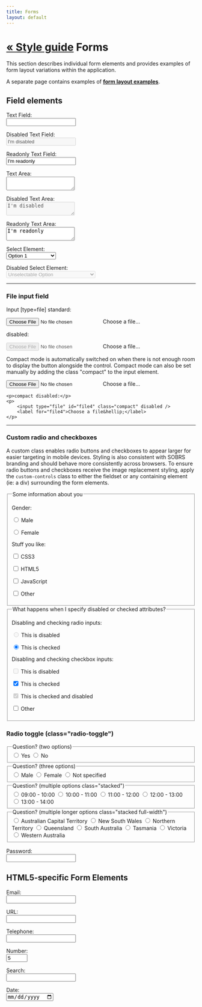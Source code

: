 ```yaml
---
title: Forms
layout: default
---
```

<div class="toc">
	<h1><span><a href="../style-guide.html"> &laquo; Style guide</a></span>
	Forms</h1>
</div>
<div class="description">
	<p>This section describes individual form elements and provides examples of form layout variations within the application.</p>
</div>
<div class="highlight">
	<p>A separate page contains examples of <a href="forms-examples.html"><strong>form layout examples</strong></a>.</p>
</div>
<h2>Field elements</h2>
<p>
	<label for="text_field">Text Field:</label><br />
	<input type="text" id="text_field" />
</p>

<p>
	<label for="text_field_disabled">Disabled Text Field:</label><br />
	<input type="text" id="text_field_disabled" disabled value="I'm disabled" />
</p>

<p>
	<label for="text_field_readonly">Readonly Text Field:</label><br />
	<input type="text" id="text_field_readonly" readonly value="I'm readonly" />
</p>

<p>
	<label for="text_area">Text Area:</label><br />
	<textarea id="text_area"></textarea>
</p>

<p>
	<label for="text_area_disabled">Disabled Text Area:</label><br />
	<textarea id="text_area_disabled" disabled>I'm disabled</textarea>
</p>

<p>
	<label for="text_area">Readonly Text Area:</label><br />
	<textarea id="text_area" readonly>I'm readonly</textarea>
</p>

<p>
	<label for="select_element">Select Element:</label><br />
	<select id="select_element">
		<optgroup label="Option Group 1">
			<option value="1">Option 1</option>
			<option value="2">Option 2</option>
		</optgroup>
		<optgroup label="Option Group 2">
			<option value="1">Option 1</option>
			<option value="2">Option 2</option>
			<option value="3" disabled>Disabled Option</option>
		</optgroup>
	</select>
</p>

<p>
	<label for="select_element_disabled">Disabled Select Element:</label><br />
	<select id="select_element_disabled" disabled>
		<option value="1">Unselectable Option</option>
		<option value="2">This option should not even be seen</option>
	</select>
</p>

<hr />

<h3 id="file-input">File input field</h3>
<div class="custom-controls">
	<p>Input [type=file] standard:</p>
	<p>
		<input type="file" id="file1" />
		<label for="file1">Choose a file&hellip;</label>
	</p>
	<p>disabled:</p>
	<p>
		<input type="file" id="file2" disabled />
		<label for="file2">Choose a file&hellip;</label>
	</p>
	<p>Compact mode is automatically switched on when there is not enough room to display the button alongside the control. Compact mode can also be set manually by adding the class "compact" to the input element.</p>
	<p>
		<input type="file" id="file3" class="compact" />
		<label for="file3">Choose a file&hellip;</label>
	</p>

	<p>compact disabled:</p>
	<p>
		<input type="file" id="file4" class="compact" disabled />
		<label for="file4">Choose a file&hellip;</label>
	</p>
</div>

<hr />
<h3>Custom radio and checkboxes</h3>
<p>A custom class enables radio buttons and checkboxes to appear larger for easier targeting in mobile devices. Styling is also consistent with SOBRS branding and should behave more consistently across browsers. To ensure radio buttons and checkboxes receive the image replacement styling, apply the <code>custom-controls</code> class to either the fieldset or any containing element (ie: a div) surrounding the form elements.</p>
<div class="custom-controls clearfix">
	<fieldset>
		<legend>Some information about you</legend>
		<p>Gender:</p>
		<p><input type="radio" value="male" id="male" name="gender" /> <label for="male">Male</label></p>
		<p><input type="radio" value="Female" id="female" name="gender" /> <label for="female">Female</label></p>
		<p>Stuff you like:</p>
		<p><input type="checkbox" value="CSS3" id="css3" /> <label for="css3">CSS3</label></p>
		<p><input type="checkbox" value="HTML5" id="html5" /> <label for="html5">HTML5</label></p>
		<p><input type="checkbox" value="JavaScript" id="javascript" /> <label for="javascript">JavaScript</label></p>
		<p><input type="checkbox" value="Other" id="other" /> <label for="other">Other</label></p>
	</fieldset>
	<fieldset>
		<legend>What happens when I specify disabled or checked attributes?</legend>
		<p>Disabling and checking radio inputs:</p>
		<p><input type="radio" value="disabled" id="disabled" name="disabled" disabled /> <label for="disabled">This is disabled</label></p>
		<p><input type="radio" value="check" id="check" name="check" checked /> <label for="check">This is checked</label></p>
		<p>Disabling and checking checkbox inputs:</p>
		<p><input type="checkbox" value="disabled" id="disabled2" disabled /> <label for="disabled2">This is disabled</label></p>
		<p><input type="checkbox" value="check" id="check2" checked /> <label for="check2">This is checked</label></p>
		<p><input type="checkbox" value="Stop" id="disablecheck" disabled checked /> <label for="disablecheck">This is checked and disabled</label></p>
		<p><input type="checkbox" value="Other" id="other2" /> <label for="other2">Other</label></p>
	</fieldset>
	<h3 id="radio-toggle">Radio toggle (class="radio-toggle")</h3>
	<fieldset>
		<legend>Question? (two options)</legend>
		<div class="radio-toggle" id="activity-statement-frequency-1">
			<label class="label-left" for="yes"><input type="radio" name="statements" id="yes" /> <span>Yes</span></label>
			<label class="label-right" for="no"><input type="radio" name="statements" id="no" /> <span>No</span></label>
		</div>
	</fieldset>
	<fieldset>
		<legend>Question? (three options)</legend>
		<div class="radio-toggle" id="activity-statement-frequency-1">
			<label class="label-left" for="male"><input type="radio" name="statements" id="male" /> <span>Male</span></label>
			<label class="label-middle" for="female"><input type="radio" name="statements" id="female" /> <span>Female</span></label>
			<label class="label-right" for="none"><input type="radio" name="statements" id="none" /> <span>Not specified</span></label>
		</div>
	</fieldset>
	<fieldset>
		<legend>Question? (multiple options class="stacked")</legend>
		<div class="radio-toggle stacked" id="activity-statement-frequency-1">
			<label class="label-top" for="opt1"><input type="radio" name="statements" id="opt1" /> <span>09:00 - 10:00</span></label>
			<label class="label-middle" for="opt2"><input type="radio" name="statements" id="opt2" /> <span>10:00 - 11:00</span></label>
			<label class="label-middle" for="opt3"><input type="radio" name="statements" id="opt3" /> <span>11:00 - 12:00</span></label>
			<label class="label-middle" for="opt4"><input type="radio" name="statements" id="opt4" /> <span>12:00 - 13:00</span></label>
			<label class="label-bottom" for="opt5"><input type="radio" name="statements" id="opt5" /> <span>13:00 - 14:00</span></label>
		</div>
	</fieldset>
	<div class="col4 last">
		<fieldset>
			<legend>Question? (multiple longer options class="stacked full-width")</legend>
			<div class="radio-toggle stacked full-width" id="activity-statement-frequency-1">
				<label class="label-top" for="opt1a"><input type="radio" name="statements" id="opt1a" /> <span>Australian Capital Territory</span></label>
				<label class="label-middle" for="opt2a"><input type="radio" name="statements" id="opt2a" /> <span>New South Wales</span></label>
				<label class="label-middle" for="opt3a"><input type="radio" name="statements" id="opt3a" /> <span>Northern Territory</span></label>
				<label class="label-middle" for="opt4a"><input type="radio" name="statements" id="opt4a" /> <span>Queensland</span></label>
				<label class="label-middle" for="opt5a"><input type="radio" name="statements" id="opt5a" /> <span>South Australia</span></label>
				<label class="label-middle" for="opt6a"><input type="radio" name="statements" id="opt6a" /> <span>Tasmania</span></label>
				<label class="label-middle" for="opt7a"><input type="radio" name="statements" id="opt7a" /> <span>Victoria</span></label>
				<label class="label-bottom" for="opt8a"><input type="radio" name="statements" id="opt8a" /> <span>Western Australia</span></label>
			</div>
		</fieldset>
	</div>
</div><!-- custom-controls -->

<p>
	<label for="password">Password:</label><br />
	<input type="password" class="password" id="password" />
</p>

<h2>HTML5-specific Form Elements</h2>

<p>
	<label for="email">Email:</label><br />
	<input type="email" id="email" />
</p>

<p>
	<label for="url">URL:</label><br />
	<input type="url" id="url" />
</p>

<p>
	<label for="tel">Telephone:</label><br />
	<input type="tel" id="tel" />
</p>

<p>
	<label for="number">Number:</label><br />
	<input type="number" id="number" min="0" max="10" step="1" value="5" />
</p>

<p>
	<label for="search">Search:</label><br />
	<input type="search" id="search" />
</p>

<p>
	<label for="date">Date:</label><br />
	<input type="date" id="date" />
</p>

